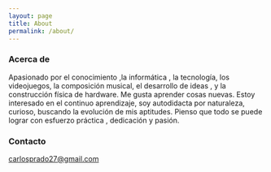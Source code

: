 ```yaml
---
layout: page
title: About
permalink: /about/
---
```

### Acerca de

Apasionado por el conocimiento ,la informática , la tecnología, los videojuegos, la composición musical, el desarrollo de ideas , y la construcción física de hardware. Me gusta aprender cosas nuevas. Estoy interesado en el continuo aprendizaje, soy autodidacta por naturaleza, curioso, buscando la evolución de mis aptitudes. Pienso que todo se puede lograr con esfuerzo práctica , dedicación y pasión.

### Contacto

[carlosprado27@gmail.com](mailto:carlosprado27@gmail.com)
